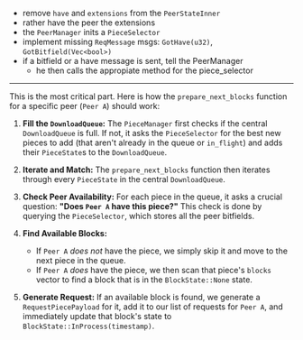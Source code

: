 - remove `have` and `extensions` from the `PeerStateInner`
- rather have the peer the extensions
- the `PeerManager` inits a `PieceSelector`
- implement missing `ReqMessage` msgs: `GotHave(u32)`, `GotBitfield(Vec<bool>)`
- if a bitfield or a have message is sent, tell the PeerManager
  - he then calls the appropiate method for the piece_selector

---

This is the most critical part. Here is how the `prepare_next_blocks` function for a specific peer (`Peer A`) should work:

1. **Fill the `DownloadQueue`:** The `PieceManager` first checks if the central `DownloadQueue` is full. If not, it asks the `PieceSelector` for the best new pieces to add (that aren't already in the queue or `in_flight`) and adds their `PieceState`s to the `DownloadQueue`.
2. **Iterate and Match:** The `prepare_next_blocks` function then iterates through every `PieceState` in the central `DownloadQueue`.
3. **Check Peer Availability:** For each piece in the queue, it asks a crucial question: **"Does `Peer A` have this piece?"** This check is done by querying the `PieceSelector`, which stores all the peer bitfields.
4. **Find Available Blocks:**

   * If `Peer A` *does not* have the piece, we simply skip it and move to the next piece in the queue.
   * If `Peer A` *does* have the piece, we then scan that piece's `blocks` vector to find a block that is in the `BlockState::None` state.
5. **Generate Request:** If an available block is found, we generate a `RequestPiecePayload` for it, add it to our list of requests for `Peer A`, and immediately update that block's state to `BlockState::InProcess(timestamp)`.
